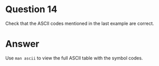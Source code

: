 
# Question 14



Check that the ASCII codes mentioned in the last example are correct.



# Answer




Use `man ascii` to view the full ASCII table with the symbol codes.





       